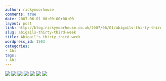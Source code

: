 ```yaml
---
author: rickymoorhouse
comments: true
date: 2007-06-01 00:00:00+00:00
layout: post
link: http://blog.rickymoorhouse.co.uk/2007/06/01/abigails-thirty-third-week/
slug: abigails-thirty-third-week
title: Abigail's thirty-third week
wordpress_id: 1503
categories:
- Abi
tags:
- Abi
---
```



[![ ](http://samespirit.net/ricky/images/365/2007-05-20a.png)](http://samespirit.net/ricky/images/365/big/2007-05-20a.jpg)
[![ ](http://samespirit.net/ricky/images/365/2007-05-20b.png)](http://samespirit.net/ricky/images/365/big/2007-05-20b.jpg)
[![ ](http://samespirit.net/ricky/images/365/2007-05-20c.png)](http://samespirit.net/ricky/images/365/big/2007-05-20c.jpg)
[![ ](http://samespirit.net/ricky/images/365/2007-05-20d.png)](http://samespirit.net/ricky/images/365/big/2007-05-20d.jpg)
[![ ](http://samespirit.net/ricky/images/365/2007-05-20e.png)](http://samespirit.net/ricky/images/365/big/2007-05-20e.jpg)
[![ ](http://samespirit.net/ricky/images/365/2007-05-20f.png)](http://samespirit.net/ricky/images/365/big/2007-05-20f.jpg)
[![ ](http://samespirit.net/ricky/images/365/2007-05-20g.png)](http://samespirit.net/ricky/images/365/big/2007-05-20g.jpg)

